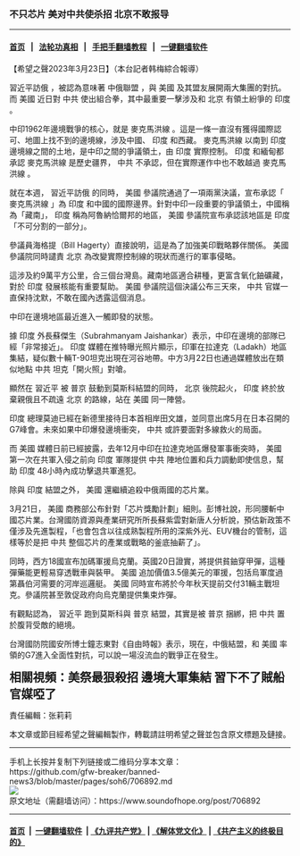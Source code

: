 ### 不只芯片 美对中共使杀招 北京不敢报导
------------------------

#### [首页](https://github.com/gfw-breaker/banned-news3/blob/master/README.md) &nbsp;&nbsp;|&nbsp;&nbsp; [法轮功真相](https://github.com/begood0513/basic/blob/master/README.md)  &nbsp;&nbsp;|&nbsp;&nbsp; [手把手翻墙教程](https://github.com/gfw-breaker/guides/wiki)  &nbsp;&nbsp;|&nbsp;&nbsp; [一键翻墙软件](https://github.com/gfw-breaker/nogfw/blob/master/README.md)  



<div><div class="Content__Wrapper sc-1bvya0-0 elmmKw article_body" data-checkusr="" itemprop="articleBody">
 <div id="post_place_1">
 </div>
 <p class="meta-top">
  <span class="meta">
   【希望之聲2023年3月23日】（本台記者韩梅綜合報導）
  </span>
 </p>
 <p class="a" style="border:none;margin-top:13px;margin-bottom:13px;padding:0cm">
  <ok href="/term/9005?lang=b5">
   習近平訪俄
  </ok>
  ，被認為意味著
  <ok href="/term/9032?lang=b5">
   中俄聯盟
  </ok>
  ，與
  <ok href="/term/1045?lang=b5">
   美國
  </ok>
  及其盟友展開兩大集團的對抗。而
  <ok href="/term/1045?lang=b5">
   美國
  </ok>
  近日對
  <ok href="/term/1059?lang=b5">
   中共
  </ok>
  使出組合拳，其中最重要一擊涉及和
  <ok href="/term/2252?lang=b5">
   北京
  </ok>
  有領土紛爭的
  <ok href="/term/1696?lang=b5">
   印度
  </ok>
  。
 </p>
 <p>
  中印1962年邊境戰爭的核心，就是
  <ok href="/term/35184?lang=b5">
   麥克馬洪線
  </ok>
  。這是一條一直沒有獲得國際認可、地圖上找不到的邊境線，涉及中國、
  <ok href="/term/1696?lang=b5">
   印度
  </ok>
  和西藏。
  <ok href="/term/35184?lang=b5">
   麥克馬洪線
  </ok>
  以南到
  <ok href="/term/1696?lang=b5">
   印度
  </ok>
  邊境線之間的土地，是中印之間的爭議領土，由
  <ok href="/term/1696?lang=b5">
   印度
  </ok>
  實際控制。
  <ok href="/term/1696?lang=b5">
   印度
  </ok>
  和緬甸都承認
  <ok href="/term/35184?lang=b5">
   麥克馬洪線
  </ok>
  是歷史疆界，
  <ok href="/term/1059?lang=b5">
   中共
  </ok>
  不承認，但在實際運作中也不敢越過
  <ok href="/term/35184?lang=b5">
   麥克馬洪線
  </ok>
  。
 </p>
 <p>
  就在本週，
  <ok href="/term/9005?lang=b5">
   習近平訪俄
  </ok>
  的同時，
  <ok href="/term/1045?lang=b5">
   美國
  </ok>
  參議院通過了一項兩黨決議，宣布承認「
  <ok href="/term/35184?lang=b5">
   麥克馬洪線
  </ok>
  」為
  <ok href="/term/1696?lang=b5">
   印度
  </ok>
  和中國的國際邊界。針對中印一段重要的爭議領土，中國稱為「藏南」，
  <ok href="/term/1696?lang=b5">
   印度
  </ok>
  稱為阿魯納恰爾邦的地區，
  <ok href="/term/1045?lang=b5">
   美國
  </ok>
  參議院宣布承認該地區是
  <ok href="/term/1696?lang=b5">
   印度
  </ok>
  「不可分割的一部分」。
 </p>
 <p>
  參議員海格提（Bill Hagerty）直接說明，這是為了加強美印戰略夥伴關係。
  <ok href="/term/1045?lang=b5">
   美國
  </ok>
  參議院同時譴責
  <ok href="/term/2252?lang=b5">
   北京
  </ok>
  為改變實際控制線的現狀而進行的軍事侵略。
 </p>
 <p>
  這涉及約9萬平方公里，合三個台灣島。藏南地區適合耕種，更富含氧化鈾礦藏，對於
  <ok href="/term/1696?lang=b5">
   印度
  </ok>
  發展核能有重要幫助。
  <ok href="/term/1045?lang=b5">
   美國
  </ok>
  參議院這個決議公布三天來，
  <ok href="/term/1059?lang=b5">
   中共
  </ok>
  官媒一直保持沈默，不敢在國內透露這個消息。
 </p>
 <p>
  中印在邊境地區最近進入一觸即發的狀態。
 </p>
 <p>
  據
  <ok href="/term/1696?lang=b5">
   印度
  </ok>
  外長蘇傑生（Subrahmanyam Jaishankar）表示，中印在邊境的部隊已經「非常接近」。
  <ok href="/term/1696?lang=b5">
   印度
  </ok>
  媒體在推特曝光照片顯示，印軍在拉達克（Ladakh）地區集結，疑似數十輛T-90坦克出現在河谷地帶。中方3月22日也通過媒體放出在類似地點
  <ok href="/term/1059?lang=b5">
   中共
  </ok>
  坦克「開火照」對嗆。
 </p>
 <p>
  顯然在
  <ok href="/term/1063?lang=b5">
   習近平
  </ok>
  被
  <ok href="/term/6470?lang=b5">
   普京
  </ok>
  鼓動到莫斯科結盟的同時，
  <ok href="/term/2252?lang=b5">
   北京
  </ok>
  後院起火，
  <ok href="/term/1696?lang=b5">
   印度
  </ok>
  終於放棄親俄且不疏遠
  <ok href="/term/2252?lang=b5">
   北京
  </ok>
  的路線，站在
  <ok href="/term/1045?lang=b5">
   美國
  </ok>
  同一陣營。
 </p>
 <p>
  <ok href="/term/1696?lang=b5">
   印度
  </ok>
  總理莫迪已經在新德里接待日本首相岸田文雄，並同意出席5月在日本召開的G7峰會。未來如果中印爆發邊境衝突，
  <ok href="/term/1059?lang=b5">
   中共
  </ok>
  或許要面對多線救火的局面。
 </p>
 <p>
  而
  <ok href="/term/1045?lang=b5">
   美國
  </ok>
  媒體日前已經披露，去年12月中印在拉達克地區爆發軍事衝突時，
  <ok href="/term/1045?lang=b5">
   美國
  </ok>
  第一次在共軍入侵之前向
  <ok href="/term/1696?lang=b5">
   印度
  </ok>
  軍隊提供
  <ok href="/term/1059?lang=b5">
   中共
  </ok>
  陣地位置和兵力調動即使信息，幫助
  <ok href="/term/1696?lang=b5">
   印度
  </ok>
  48小時內成功擊退共軍進犯。
 </p>
 <p>
  除與
  <ok href="/term/1696?lang=b5">
   印度
  </ok>
  結盟之外，
  <ok href="/term/1045?lang=b5">
   美國
  </ok>
  還繼續追殺中俄兩國的芯片業。
 </p>
 <p>
  3月21日，
  <ok href="/term/1045?lang=b5">
   美國
  </ok>
  商務部公布針對「芯片獎勵計劃」細則。彭博社說，形同腰斬中國芯片業。台灣國防資源與產業研究所所長蘇紫雲對新唐人分析說，預估新政策不僅涉及先進製程，「也會包含以往成熟製程所用的深紫外光、EUV機台的管制，這樣等於是把
  <ok href="/term/1059?lang=b5">
   中共
  </ok>
  整個芯片的產業或戰略的釜底抽薪了」。
 </p>
 <p>
  同時，西方18國宣布加碼軍援烏克蘭。英國20日證實，將提供貧鈾穿甲彈，這種彈藥能更輕易穿透戰車與裝甲。
  <ok href="/term/1045?lang=b5">
   美國
  </ok>
  追加價值3.5億美元的軍援，包括烏軍度過第聶伯河需要的河岸巡邏艇。
  <ok href="/term/1045?lang=b5">
   美國
  </ok>
  同時宣布將於今年秋天提前交付31輛主戰坦克。參議院甚至敦促政府向烏克蘭提供集束炸彈。
 </p>
 <p>
  有觀點認為，
  <ok href="/term/1063?lang=b5">
   習近平
  </ok>
  跑到莫斯科與
  <ok href="/term/6470?lang=b5">
   普京
  </ok>
  結盟，其實是被
  <ok href="/term/6470?lang=b5">
   普京
  </ok>
  捆綁，把
  <ok href="/term/1059?lang=b5">
   中共
  </ok>
  置於腹背受敵的絕境。
 </p>
 <p>
  台灣國防院國安所博士鐘志東對《自由時報》表示，現在，中俄結盟，和
  <ok href="/term/1045?lang=b5">
   美國
  </ok>
  率領的G7進入全面性對抗，可以說一場沒流血的戰爭正在發生。
 </p>
 <h2 class="a" style="border:none;margin-top:13px;margin-bottom:13px;padding:0cm">
  <ok href="https://youtu.be/zDl_hxxo08s">
   <strong>
    相關視頻：美祭最狠殺招 邊境大軍集結 習下不了賊船 官媒啞了
   </strong>
  </ok>
 </h2>
 <p class="meta-btm">
  責任編輯：张莉莉
 </p>
 <p class="meta-btm">
  本文章或節目經希望之聲編輯製作，轉載請註明希望之聲並包含原文標題及鏈接。
 </p>
</div>
</div>
<hr/>
手机上长按并复制下列链接或二维码分享本文章：<br/>
https://github.com/gfw-breaker/banned-news3/blob/master/pages/soh6/706892.md <br/>
<a href='https://github.com/gfw-breaker/banned-news3/blob/master/pages/soh6/706892.md'><img src='https://github.com/gfw-breaker/banned-news3/blob/master/pages/soh6/706892.md.png'/></a> <br/>
原文地址（需翻墙访问）：https://www.soundofhope.org/post/706892


------------------------
#### [首页](https://github.com/gfw-breaker/banned-news3/blob/master/README.md) &nbsp;|&nbsp; [一键翻墙软件](https://github.com/gfw-breaker/nogfw/blob/master/README.md) &nbsp;| [《九评共产党》](https://github.com/gfw-breaker/9ping.md/blob/master/README.md#九评之一评共产党是什么) | [《解体党文化》](https://github.com/gfw-breaker/jtdwh.md/blob/master/README.md) | [《共产主义的终极目的》](https://github.com/gfw-breaker/gczydzjmd.md/blob/master/README.md)


<img src='http://gfw-breaker.win/banned-news3/pages/soh6/706892.md' width='0px' height='0px'/>